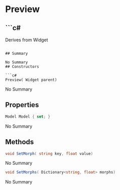 # Preview

## ```c#
Derives from Widget
```

## Summary

No Summary
## Constructors

```c#
Preview( Widget parent) 
```
No Summary
## Properties

```c#
Model Model { set; } 
```
No Summary
## Methods

```c#
void SetMorph( string key, float value) 
```
No Summary
```c#
void SetMorphs( Dictionary<string, float> morphs) 
```
No Summary
